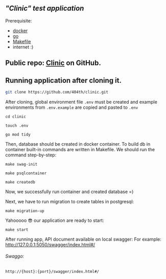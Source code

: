 ## _"Clinic" test application_

Prerequisite:
- [docker](https://gdevillele.github.io/)
- [go](https://go.dev/doc/install)
- [Makefile](https://dev.to/skypy/linux-make-install-command-2dd6)
- internet :)

## Public repo: [Clinic](https://github.com/404th/clinic) on GitHub.

## Running application after cloning it.

```sh
git clone https://github.com/404th/clinic.git
```

After cloning, global environment file ```.env``` must be created and example environments from ```.env.example``` are copied and pasted to ```.env```
```
cd clinic
```
```
touch .env
```
```
go mod tidy
```

Then, database should be created in docker container. To build db in container built-in commands are written in Makefile. We should run the command step-by-step:

```
make swag-init
```
```
make psqlcontainer
```
```
make createdb
```
Now, we successfully run container and created database =)

Next, we have to run migration to create tables in postgresql:
```
make migration-up
```

Yahooooo 😎
our application are ready to start: 
```
make start
```

After running app, API document available on local swagger:
For example: http://127.0.0.1:5050/swagger/index.html#/

###### Swaggo:
```http://{host}:{port}/swagger/index.html#/```
